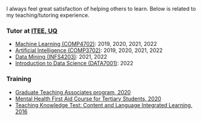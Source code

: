 I always feel great satisfaction of helping others to learn.
Below is related to my teaching/tutoring experience.

### Tutor at [ITEE, UQ](https://itee.uq.edu.au/)
* [Machine Learning (COMP4702)](https://my.uq.edu.au/programs-courses/course.html?course_code=COMP4702): 2019, 2020, 2021, 2022
* [Artificial Intelligence (COMP3702)](https://my.uq.edu.au/programs-courses/course.html?course_code=COMP3702): 2019, 2020, 2021, 2022
* [Data Mining (INFS4203)](https://my.uq.edu.au/programs-courses/course.html?course_code=INFS4203): 2021, 2022
* [Introduction to Data Science (DATA7001)](https://my.uq.edu.au/programs-courses/course.html?course_code=DATA7001): 2022

### Training
* [Graduate Teaching Associates program, 2020](https://itali.uq.edu.au/advancing-teaching/teaching-career-development/professional-learning-programs/graduate-teaching-associates-gta-program)
* [Mental Health First Aid Course for Tertiary Students, 2020](https://mhfa.com.au/courses/elearning/32486)
* [Teaching Knowledge Test: Content and Language Integrated Learning, 2016](https://www.cambridgeenglish.org/teaching-english/teaching-qualifications/tkt/)

